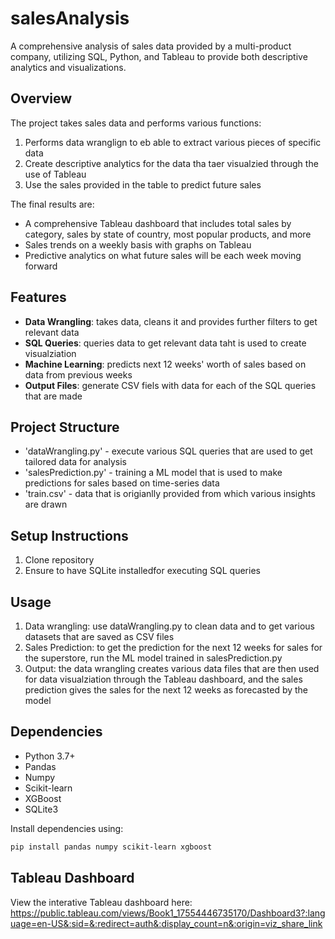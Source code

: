 # salesAnalysis
A comprehensive analysis of sales data provided by a multi-product company, utilizing SQL, Python, and Tableau to provide both descriptive analytics and visualizations.

## Overview
The project takes sales data and performs various functions:
1. Performs data wranglign to eb able to extract various pieces of specific data
2. Create descriptive analytics for the data tha taer visualzied through the use of Tableau
3. Use the sales provided in the table to predict future sales

The final results are:
- A comprehensive Tableau dashboard that includes total sales by category, sales by state of country, most popular products, and more
- Sales trends on a weekly basis with graphs on Tableau
- Predictive analytics on what future sales will be each week moving forward

## Features
- **Data Wrangling**: takes data, cleans it and provides further filters to get relevant data
- **SQL Queries**: queries data to get relevant data taht is used to create visualziation
- **Machine Learning**: predicts next 12 weeks' worth of sales based on data from previous weeks
- **Output Files**: generate CSV fiels with data for each of the SQL queries that are made

## Project Structure

- 'dataWrangling.py' - execute various SQL queries that are used to get tailored data for analysis
- 'salesPrediction.py' - training a ML model that is used to make predictions for sales based on time-series data
- 'train.csv' - data that is origianlly provided from which various insights are drawn

## Setup Instructions

1. Clone repository
2. Ensure to have SQLite installedfor executing SQL queries


## Usage

1. Data wrangling: use dataWrangling.py to clean data and to get various datasets that are saved as CSV files
2. Sales Prediction: to get the prediction for the next 12 weeks for sales for the superstore, run the ML model trained in salesPrediction.py
3. Output: the data wrangling creates various data files that are then used for data visualziation through the Tableau dashboard, and the sales prediction gives the sales for the next 12 weeks as forecasted by the model

## Dependencies
- Python 3.7+
- Pandas
- Numpy
- Scikit-learn
- XGBoost
- SQLite3 

Install dependencies using: 

```bash
pip install pandas numpy scikit-learn xgboost
```

## Tableau Dashboard

View the interative Tableau dashboard here: https://public.tableau.com/views/Book1_17554446735170/Dashboard3?:language=en-US&:sid=&:redirect=auth&:display_count=n&:origin=viz_share_link